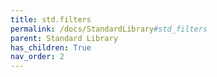 ```yaml
---
title: std.filters
permalink: /docs/StandardLibrary#std_filters
parent: Standard Library
has_children: True
nav_order: 2
---
```


